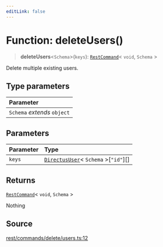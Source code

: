 ```yaml
---
editLink: false
---
```


# Function: deleteUsers()

> **deleteUsers**\<`Schema`\>(`keys`): [`RestCommand`](../interfaces/interface.RestCommand.md)\< `void`, `Schema` \>

Delete multiple existing users.

## Type parameters

| Parameter                   |
| :-------------------------- |
| `Schema` _extends_ `object` |

## Parameters

| Parameter | Type                                                                                           |
| :-------- | :--------------------------------------------------------------------------------------------- |
| `keys`    | [`DirectusUser`](../../schema/type-aliases/type-alias.DirectusUser.md)\< `Schema` \>[`"id"`][] |

## Returns

[`RestCommand`](../interfaces/interface.RestCommand.md)\< `void`, `Schema` \>

Nothing

## Source

[rest/commands/delete/users.ts:12](https://github.com/directus/directus/blob/7789a6c53/sdk/src/rest/commands/delete/users.ts#L12)
